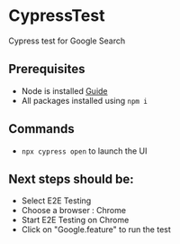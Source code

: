 # CypressTest

Cypress test for Google Search

## Prerequisites
- Node is installed [Guide](https://nodejs.org/en/download/package-manager/)
- All packages installed using `npm i`
## Commands
- `npx cypress open` to launch the UI
## Next steps should be:
- Select E2E Testing
- Choose a browser : Chrome
- Start E2E Testing on Chrome
- Click on "Google.feature" to run the test
